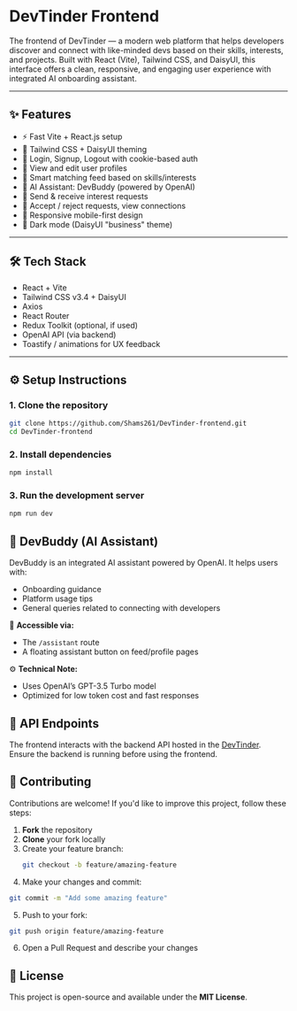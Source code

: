 # DevTinder Frontend

The frontend of DevTinder — a modern web platform that helps developers discover and connect with like-minded devs based on their skills, interests, and projects. Built with React (Vite), Tailwind CSS, and DaisyUI, this interface offers a clean, responsive, and engaging user experience with integrated AI onboarding assistant.

---

## ✨ Features

- ⚡ Fast Vite + React.js setup
- 🎨 Tailwind CSS + DaisyUI theming
- 🔐 Login, Signup, Logout with cookie-based auth
- 👤 View and edit user profiles
- 🧠 Smart matching feed based on skills/interests
- 💬 AI Assistant: DevBuddy (powered by OpenAI)
- 🤝 Send & receive interest requests
- 🔄 Accept / reject requests, view connections
- 📱 Responsive mobile-first design
- 🌙 Dark mode (DaisyUI "business" theme)

---

## 🛠️ Tech Stack

- React + Vite
- Tailwind CSS v3.4 + DaisyUI
- Axios
- React Router
- Redux Toolkit (optional, if used)
- OpenAI API (via backend)
- Toastify / animations for UX feedback

---

## ⚙️ Setup Instructions

### 1. Clone the repository

```bash
git clone https://github.com/Shams261/DevTinder-frontend.git
cd DevTinder-frontend
```

### 2. Install dependencies
```bash
npm install
```

### 3. Run the development server

```bash
npm run dev
```

## 🤖 DevBuddy (AI Assistant)

DevBuddy is an integrated AI assistant powered by OpenAI. It helps users with:

- Onboarding guidance
- Platform usage tips
- General queries related to connecting with developers

🧭 **Accessible via:**
- The `/assistant` route
- A floating assistant button on feed/profile pages

⚙️ **Technical Note:**
- Uses OpenAI’s GPT-3.5 Turbo model
- Optimized for low token cost and fast responses

## 🔧 API Endpoints

The frontend interacts with the backend API hosted in the [DevTinder](https://github.com/Shams261/DevTinder). Ensure the backend is running before using the frontend.

## 🤝 Contributing

Contributions are welcome! If you'd like to improve this project, follow these steps:

1. **Fork** the repository  
2. **Clone** your fork locally  
3. Create your feature branch:  
   ```bash
   git checkout -b feature/amazing-feature
   ```
4.	Make your changes and commit:
   ```bash
   git commit -m "Add some amazing feature"
   ```
5.	Push to your fork:
   ```bash
   git push origin feature/amazing-feature
   ```

  6.	Open a Pull Request and describe your changes


## 📜 License
This project is open-source and available under the **MIT License**.










